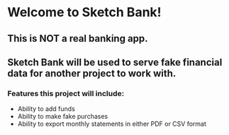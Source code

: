 # Welcome to Sketch Bank!
## This is **NOT** a real banking app.
## Sketch Bank will be used to serve fake financial data for another project to work with.
### Features this project will include:
- Ability to add funds
- Ability to make fake purchases
- Ability to export monthly statements in either PDF or CSV format